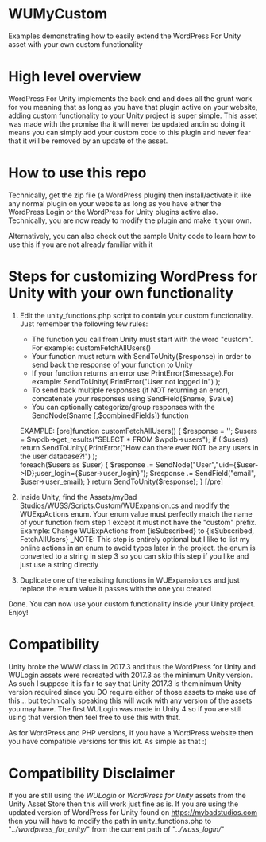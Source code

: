 # WUMyCustom
Examples demonstrating how to easily extend the WordPress For Unity asset with your own custom functionality

# High level overview
WordPress For Unity implements the back end and does all the grunt work for you meaning that as long as you have that plugin active on your website, adding custom functionality to your Unity project is super simple. This asset was made with the promise tha it will never be updated andin so doing it means you can simply add your  custom code to this plugin and never fear that it will be removed by an update of the asset.

# How to use this repo
Technically, get the zip file (a WordPress plugin) then install/activate it like any normal plugin on your website as long as you have either the WordPress Login or the WordPress for Unity plugins active also. Technically, you are now ready to modify the plugin and make it your own.

Alternatively, you can also check out the sample Unity code to learn how to use this if you are not already familiar with it

# Steps for customizing WordPress for Unity with your own functionality
1. Edit the unity_functions.php script to contain your custom functionality. Just remember the following few rules:
    <ul><li>The function you call from Unity must start with the word "custom". For example: customFetchAllUsers()</li>
    <li>Your function must return with SendToUnity($response) in order to send back the response of your function to Unity</li>
    <li>If your function returns an error use PrintError($message).For example: SendToUnity( PrintError("User not logged in") );</li>
    <li>To send back multiple responses (if NOT returning an error), concatenate your responses using SendField($name, $value)</li>
    <li>You can optionally categorize/group responses with the SendNode($name [,$combinedFields]) function</li></ul>
    
    EXAMPLE:
    [pre]function customFetchAllUsers()
      {
        $response = '';
        $users = $wpdb->get_results("SELECT * FROM $wpdb->users");
        if (!$users) return SendToUnity( PrintError("How can there ever NOT be any users in the user database?!") );        
        foreach($users as $user)
        {
          $response .= SendNode("User","uid={$user->ID};user_login={$user->user_login}");
          $response .= SendField("email", $user->user_email);
        }
        return SendToUnity($response);
      }
      [/pre]
      
2. Inside Unity, find the Assets/myBad Studios/WUSS/Scripts.Custom/WUExpansion.cs and modify the WUExpActions enum. 
Your enum value must perfectly match the name of your function from step 1 except it must not have the "custom" prefix. 
Example: Change WUExpActions from {isSubscribed} to {isSubscribed, FetchAllUsers}
_NOTE: This step is entirely optional but I like to list my online actions in an enum to avoid typos later in the project. the enum is converted to a string in step 3 so you can skip this step if you like and just use a string directly 

3. Duplicate one of the existing functions in WUExpansion.cs and just replace the enum value it passes with the one you created

Done. You can now use your custom functionality inside your Unity project. 
Enjoy!

# Compatibility
Unity broke the WWW class in 2017.3 and thus the WordPress for Unity and WULogin assets were recreated with 2017.3 as the minimum Unity version. As such I suppose it is fair to say that Unity 2017.3 is theminimum Unity version required since you DO require either of those assets to make use of this... but technically speaking this will work with any version of the assets you may have. The first WULogin was made in Unity 4 so if you are still using that version then feel free to use this with that.

As for WordPress and PHP versions, if you have a WordPress website then you have compatible versions for this kit. As simple as that :)

# Compatibility Disclaimer
If you are still using the _WULogin_ or _WordPress for Unity_ assets from the Unity Asset Store then this will work just fine as is. If you are using the updated version of WordPress for Unity found on https://mybadstudios.com then you will have to modify the path in unity_functions.php to "_../wordpress_for_unity/_" from the current path of "_../wuss_login/_"
